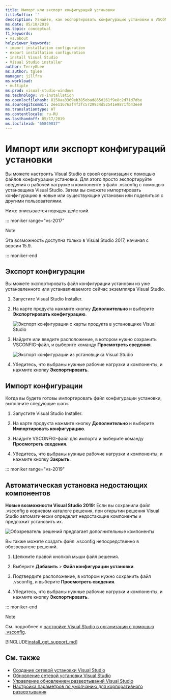 ```yaml
---
title: Импорт или экспорт конфигураций установки
titleSuffix: ''
description: Узнайте, как экспортировать конфигурацию установки в VSCONFIG-файл, чтобы поделиться с другими пользователями, а также импортировать его, чтобы клонировать.
ms.date: 05/18/2019
ms.topic: conceptual
f1_keywords:
- vs.about
helpviewer_keywords:
- import installation configuration
- export installation configuration
- install Visual Studio
- Visual Studio installer
author: TerryGLee
ms.author: tglee
manager: jillfra
ms.workload:
- multiple
ms.prod: visual-studio-windows
ms.technology: vs-installation
ms.openlocfilehash: 8150aa3369eb385ebad865d261f9e8c2d71d7dbe
ms.sourcegitcommit: 2ee11676af4f3fc5729934d52541e9871fb43ee9
ms.translationtype: HT
ms.contentlocale: ru-RU
ms.lasthandoff: 05/17/2019
ms.locfileid: "65849037"
---
```

# <a name="import-or-export-installation-configurations"></a>Импорт или экспорт конфигураций установки

Вы можете настроить Visual Studio в своей организации с помощью файлов конфигурации установки. Для этого просто экспортируйте сведения о рабочей нагрузке и компоненте в файл .vsconfig с помощью установщика Visual Studio. Затем вы сможете импортировать конфигурацию в новые или существующие установки или поделиться с другими пользователями.

Ниже описывается порядок действий.

::: moniker range="vs-2017"

> [!NOTE]
> Эта возможность доступна только в Visual Studio 2017, начиная с версии 15.9.

::: moniker-end

## <a name="export-a-configuration"></a>Экспорт конфигурации

Вы можете экспортировать файл конфигурации установки из уже установленного или устанавливаемого сейчас экземпляра Visual Studio.

1. Запустите Visual Studio Installer.

1. На карте продукта нажмите кнопку **Дополнительно** и выберите **Экспортировать конфигурацию**.

   ![Экспорт конфигурации с карты продукта в установщике Visual Studio](../install/media/vs-2019/vs-installer-export-config.png)

1. Найдите или введите расположение, в котором нужно сохранить VSCONFIG-файл, и выберите команду **Просмотреть сведения**.

   ![Экспорт конфигурации из установщика Visual Studio](../install/media/vs-2019/export-configuration-confirmation.png)

1. Убедитесь, что выбраны нужные рабочие нагрузки и компоненты, и нажмите кнопку **Экспортировать**.

## <a name="import-a-configuration"></a>Импорт конфигурации

Когда вы будете готовы импортировать файл конфигурации установки, выполните следующие шаги.

1. Запустите Visual Studio Installer.

1. На карте продукта нажмите кнопку **Дополнительно** и выберите **Импортировать конфигурацию**.

1. Найдите VSCONFIG-файл для импорта и выберите команду **Просмотреть сведения**.

1. Убедитесь, что выбраны нужные рабочие нагрузки и компоненты, и нажмите кнопку **Закрыть**.

::: moniker range="vs-2019"

## <a name="automatically-install-missing-components"></a>Автоматическая установка недостающих компонентов

**Новые возможности Visual Studio 2019:** Если вы сохранили файл .vsconfig в корневом каталоге решения, при открытии решения Visual Studio автоматически определит недостающие компоненты и предложит установить их.

![Обозреватель решений предлагает дополнительные компоненты](../install/media/vs-2019/solution-explorer-config-file.png)

Вы также можете создать файл .vsconfig непосредственно в обозревателе решений.

1. Щелкните правой кнопкой мыши файл решения.

1. Выберите **Добавить** > **Файл конфигурации установки**.

1. Подтвердите расположение, в котором нужно сохранить файл .vsconfig, и выберите **Просмотреть сведения**.

1. Убедитесь, что выбраны нужные рабочие нагрузки и компоненты, и нажмите кнопку **Экспортировать**.

::: moniker-end

> [!NOTE]
> См. подробнее о [настройке Visual Studio в организации с помощью .vsconfig](https://devblogs.microsoft.com/setup/configure-visual-studio-across-your-organization-with-vsconfig/).

[!INCLUDE[install_get_support_md](includes/install_get_support_md.md)]

## <a name="see-also"></a>См. также

* [Создание сетевой установки Visual Studio](create-a-network-installation-of-visual-studio.md)
* [Обновление сетевой установки Visual Studio](update-a-network-installation-of-visual-studio.md)
* [Управление обновлением развертываний Visual Studio](controlling-updates-to-visual-studio-deployments.md)
* [Настройка параметров по умолчанию для корпоративного развертывания](set-defaults-for-enterprise-deployments.md)
